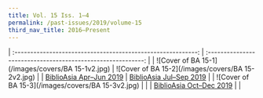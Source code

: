 ```yaml
---
title: Vol. 15 Iss. 1–4
permalink: /past-issues/2019/volume-15
third_nav_title: 2016–Present
---
```

| :----------------------------------------------------------: | :----------------------------------------------------------: |
|      ![Cover of BA 15-1](/images/covers/BA 15-1v2.jpg)       |      ![Cover of BA 15-2](/images/covers/BA 15-2v2.jpg)       |
| [BiblioAsia Apr–Jun 2019](http://www.nlb.gov.sg/biblioasia/vol-15-issue-1/) | [BiblioAsia Jul–Sep 2019](http://www.nlb.gov.sg/biblioasia/home-page/) |
|      ![Cover of BA 15-3](/images/covers/BA 15-3v2.jpg)       |                                                              |
| [BiblioAsia Oct–Dec 2019](http://www.nlb.gov.sg/biblioasia/vol-15-issue-3/) |                                                              |




                            
